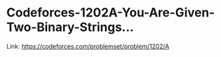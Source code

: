 # Codeforces-1202A-You-Are-Given-Two-Binary-Strings...
Link: https://codeforces.com/problemset/problem/1202/A

